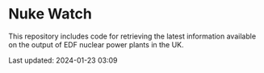 # Nuke Watch

This repository includes code for retrieving the latest information available on the output of EDF nuclear power plants in the UK.

Last updated: 2024-01-23 03:09